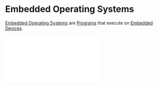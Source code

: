 # Embedded Operating Systems
[Embedded Operating Systems](Embedded%20Operating%20Systems.md) are [Programs](../Programs/Program.md) that execute on [Embedded Devices](../Embedded%20Devices.md).

![Embedded Devices](../Embedded%20Devices.md)
